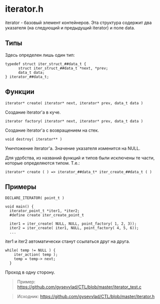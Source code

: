 iterator.h
==========

iterator - базовый элемент контейнеров. Эта структура содержит два указателя 
(на следующий и предыдущий iterator) и поле data. 

Типы
----
Здесь определен лишь один тип:

    typedef struct iter_struct_##data_t {
	      struct iter_struct_##data_t *next, *prev;
	      data_t data;
    } iterator_##data_t;

Функции
-------
  
    iterator* create( iterator* next, iterator* prev, data_t data )

Создание iterator'а в куче.

    iterator factory( iterator* next, iterator* prev, data_t data )
  
Создание iterator'a с возвращением на стек.

    void destroy( iterator** )
  
Уничтожение iterator'a. Значение указателя изменится на NULL.


Для удобства, из названий функций и типов были исключены те части, 
которые определяются типом. Т.е.: 

    iterator* create ( ) => iterator_##data_t* iter_create_##data_t ( )


Примеры
-------

    DECLARE_ITERATOR( point_t ) 
    
    void main() {
      iterator_point_t *iter1, *iter2;
      #define create iter_create_point_t
      
      iter1 = iter_create( NULL, NULL, point_factory( 1, 2, 3));
      iter2 = iter_create( iter1, NULL, point_factory( 4, 5, 6));  
      ...

iter1 и iter2 автоматически станут ссылаться друг на друга.

    while( temp != NULL ) {
	    iter_action( temp );
	    temp = temp-> next;
	  }
	
Проход в одну сторону.

> Пример: <https://github.com/gysevvlad/CTL/blob/master/iterator_test.c>

> Исходник: <https://github.com/gysevvlad/CTL/blob/master/iterator.h>




